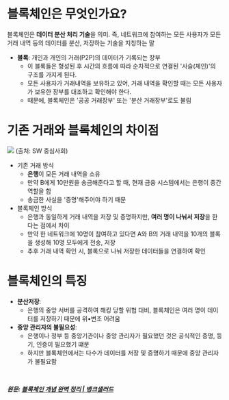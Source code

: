# 블록체인은 무엇인가요?

블록체인은 **데이터 분산 처리 기술**을 의미. 즉, 네트워크에 참여하는 모든 사용자가 모든 거래 내역 등의 데이터를 분산, 저장하는 기술을 지칭하는 말

- **블록**: 개인과 개인의 거래(P2P)의 데이터가 기록되는 장부
  - 이 블록들은 형성된 후 시간의 흐름에 따라 순차적으로 연결된 '사슬(체인)'의 구조를 가지게 된다.
  - 모든 사용자가 거래내역을 보유하고 있어, 거래 내역을 확인할 때는 모든 사용자가 보유한 장부를 대조하고 확인해야 한다.
  - 때문에, 블록체인은 '공공 거래장부' 또는 '분산 거래장부'로도 불림

# 기존 거래와 블록체인의 차이점

![](https://github.com/lbo728/BlockChainStudy/assets/72309817/b33d740e-9324-4fce-8eff-6026298a611e)
(출처: SW 중심사회)

- 기존 거래 방식
  - **은행**이 모든 거래 내역을 소유
  - 만약 B에게 10만원을 송금해준다고 할 때, 현재 금융 시스템에서는 은행이 중간 역할을 함
  - 송금한 사실을 '증명'해주어야 하기 때문
- 블록체인 방식
  - 은행과 동일하게 거래 내역을 저장 및 증명하지만, **여러 명이 나눠서 저장**을 한다는 점에서 차이
  - 만약 한 네트워크에 10명이 참여하고 있다면 A와 B의 거래 내역을 10개의 블록을 생성해 10명 모두에게 전송, 저장
  - 추후 거래 내역 확인 시, 블록으로 나눠 저장한 데이터들을 연결하여 확인

# 블록체인의 특징

- **분산저장**:
  - 은행의 중앙 서버를 공격하여 해킹 당할 위협 대비, 블록체인은 여러 명이 데이터를 저장하기 때문에 위•변조 어려움
- **중앙 관리자의 불필요성**:
  - 은행이나 정부 등 중앙기관이나 중앙 관리자가 필요했던 것은 공식적인 증명, 등기, 인증이 필요했기 떄문
  - 하지만 블록체인에서는 다수가 데이터를 저장 및 증명하기 때문에 중앙 관리자가 불필요함

<br />

**_원문: [블록체인 개념 완벽 정리 | 뱅크샐러드](https://www.banksalad.com/contents/%EB%B8%94%EB%A1%9D%EC%B2%B4%EC%9D%B8-%EA%B0%9C%EB%85%90-%EC%99%84%EB%B2%BD-%EC%A0%95%EB%A6%AC-dh1do)_**
